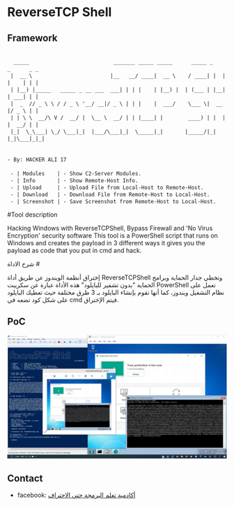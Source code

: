 
# ReverseTCP Shell

## Framework

```

  _____                           _______ _____ _____      _____ _    _      _ _ 
 |  __ \                         |__   __/ ____|  __ \    / ____| |  | |    | | |
 | |__) |_____   _____ _ __ ___  ___| | | |    | |__) |  | (___ | |__| | ___| | |
 |  _  // _ \ \ / / _ \ '__/ __|/ _ \ | | |    |  ___/    \___ \|  __  |/ _ \ | |
 | | \ \  __/\ V /  __/ |  \__ \  __/ | | |____| |        ____) | |  | |  __/ | |
 |_|  \_\___| \_/ \___|_|  |___/\___|_|  \_____|_|       |_____/|_|  |_|\___|_|_|
                                                     
                                                                                     - By: HACKER ALI 17                                                                                                           

 - | Modules    | - Show C2-Server Modules.
 - | Info       | - Show Remote-Host Info.
 - | Upload     | - Upload File from Local-Host to Remote-Host.
 - | Download   | - Download File from Remote-Host to Local-Host.
 - | Screenshot | - Save Screenshot from Remote-Host to Local-Host.

```
#Tool description

Hacking Windows with ReverseTCPShell, Bypass Firewall and 'No Virus Encryption' security software
      This tool is a PowerShell script that runs on Windows and creates the payload in 3 different ways it gives you the payload as code that you put in cmd and hack.

شرح الاداة #

إختراق أنظمة الويندوز عن طريق أداة ReverseTCPShell وتخطي جدار الحماية وبرامج الحماية "بدون تشفير للبايلود"
 هذه الأداة عبارة عن سكريبت PowerShell تعمل على نظام التشغيل ويندوز، كما أنها تقوم بإنشاء البايلود بـ 3 طرق مختلفة حيث تعطيك البايلود على شكل كود تضعه في cmd فيتم الإختراق.

## PoC

![](PoC.jpg)

## Contact

* facebook: [أكادمية تعلم البرمجة حتي الاحتراف
](https://www.facebook.com/Alloush.dz)
